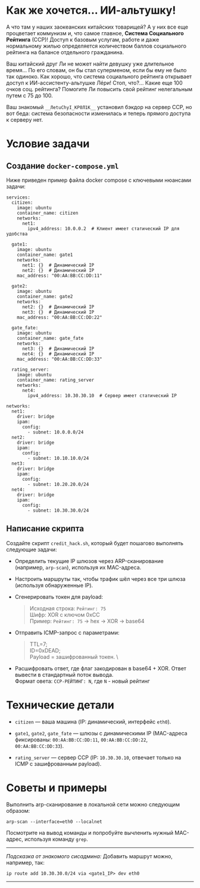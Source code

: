 # Как же хочется... ИИ-альтушку!

А что там у наших заокеанских китайских товарищей? А у них все еще процветает коммунизм и, что самое главное, **Система Социального Рейтинга** (ССР)! Доступ к базовым услугам, работе и даже нормальному жилью определяется количеством баллов социального рейтинга на балансе отдельного гражданина.

Ваш китайский друг Ли не может найти девушку уже длительное время... По его словам, он бы стал суперменом, если бы ему не было так одиноко. Как хорошо, что система социального рейтинга открывает доступ к ИИ-ассистенту-альтушке Лéри! Стоп, что?... Какие еще 100 очков соц. рейтинга? Помогите Ли повысить свой рейтинг нелегальным путем с 75 до 100.

Ваш знакомый `__ЛеtuChyI_КР0Л1К__` установил бэкдор на сервер ССР, но вот беда: система безопасности изменилась и теперь прямого доступа к серверу нет.

# Условие задачи

## Создание `docker-compose.yml`

Ниже приведен пример файла docker compose с ключевыми нюансами задачи:

```
services:
  citizen:
    image: ubuntu
    container_name: citizen
    networks:
      net1:
        ipv4_address: 10.0.0.2  # Клиент имеет статический IP для удобства

  gate1:
    image: ubuntu
    container_name: gate1
    networks:
      net1: {}  # Динамический IP
      net2: {}  # Динамический IP
    mac_address: "00:AA:BB:CC:DD:11"

  gate2:
    image: ubuntu
    container_name: gate2
    networks:
      net2: {}  # Динамический IP
      net3: {}  # Динамический IP
    mac_address: "00:AA:BB:CC:DD:22"

  gate_fate:
    image: ubuntu
    container_name: gate_fate
    networks:
      net3: {}  # Динамический IP
      net4: {}  # Динамический IP
    mac_address: "00:AA:BB:CC:DD:33"

  rating_server:
    image: ubuntu
    container_name: rating_server
    networks:
      net4:
        ipv4_address: 10.30.30.10  # Сервер имеет статический IP

networks:
  net1:
    driver: bridge
    ipam:
      config:
        - subnet: 10.0.0.0/24
  net2:
    driver: bridge
    ipam:
      config:
        - subnet: 10.10.10.0/24
  net3:
    driver: bridge
    ipam:
      config:
        - subnet: 10.20.20.0/24
  net4:
    driver: bridge
    ipam:
      config:
        - subnet: 10.30.30.0/24
```

## Написание скрипта

Создайте скрипт `credit_hack.sh`, который будет пошагово выполнять следующие задачи:

- Определить текущие IP шлюзов через ARP-сканирование (например, `arp-scan`), используя их MAC-адреса.
- Настроить маршруты так, чтобы трафик шёл через все три шлюза (используя обнаруженные IP).
- Сгенерировать токен для payload:

    > Исходная строка: `Рейтинг: 75` \
    > Шифр: XOR с ключом 0xCC \
    > Пример: `Рейтинг: 75` → hex → XOR → base64

- Отправить ICMP-запрос с параметрами:

    > TTL=7; \
    > ID=0xDEAD; \
    > Payload = зашифрованный токен. \

- Расшифровать ответ, где флаг закодирован в base64 + XOR. Ответ вывести в стандартный поток вывода. \
Формат овета: `ССР-РЕЙТИНГ: N`, где `N` - новый рейтинг

# Технические детали

- `citizen` — ваша машина (IP: динамический, интерфейс `eth0`).

- `gate1`, `gate2`, `gate_fate` — шлюзы с динамическими IP (MAC-адреса фиксированы: `00:AA:BB:CC:DD:11`, `00:AA:BB:CC:DD:22`, `00:AA:BB:CC:DD:33`).

- `rating_server` — сервер ССР (IP: `10.30.30.10`, отвечает только на ICMP с зашифрованным payload).

# Советы и примеры

Выполнить arp-сканирование в локальной сети можно следующим образом:

```
arp-scan --interface=eth0 --localnet
```

Посмотрите на вывод команды и попробуйте вычленить нужный MAC-адрес, используя команду `grep`.

---

*Подсказка от знакомого сисадмина:* Добавить маршрут можно, например, так:

```
ip route add 10.30.30.0/24 via <gate1_IP> dev eth0  
```

---
